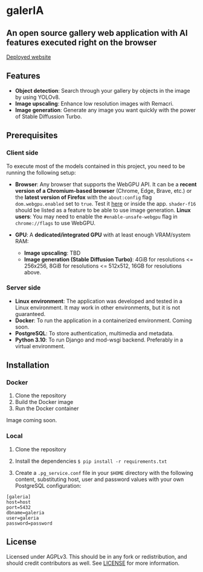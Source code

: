 # galerIA

## An open source gallery web application with AI features executed right on the browser

[Deployed website](https://www.galeria.software)

## Features

- **Object detection**: Search through your gallery by objects in the image by using YOLOv8.
- **Image upscaling**: Enhance low resolution images with Remacri.
- **Image generation**: Generate any image you want quickly with the power of Stable Diffussion Turbo.

## Prerequisites

### Client side

To execute most of the models contained in this project, you need to be running the following setup:

- **Browser**: Any browser that supports the WebGPU API. It can be a **recent version of a Chromium-based browser** (Chrome, Edge, Brave, etc.) or the **latest version of Firefox** with the `about:config` flag `dom.webgpu.enabled` set to `true`. Test it [here](https://webgpureport.org/) or inside the app. `shader-f16` should be listed as a feature to be able to use image generation.
**Linux users**: You may need to enable the `#enable-unsafe-webgpu` flag in `chrome://flags` to use WebGPU.

- **GPU**: A **dedicated/integrated GPU** with at least enough VRAM/system RAM:
  - **Image upscaling**: TBD
  - **Image generation (Stable Diffusion Turbo)**: 4GiB for resolutions <= 256x256, 8GiB for resolutions <= 512x512, 16GB for resolutions above.

### Server side

- **Linux environment**: The application was developed and tested in a Linux environment. It may work in other environments, but it is not guaranteed.
- **Docker**: To run the application in a containerized environment. Coming soon.
- **PostgreSQL**: To store authentication, multimedia and metadata.
- **Python 3.10**: To run Django and mod-wsgi backend. Preferably in a virtual environment.

## Installation

### Docker

1. Clone the repository
2. Build the Docker image
3. Run the Docker container

Image coming soon.

### Local

1. Clone the repository
2. Install the dependencies
`$ pip install -r requirements.txt`

3. Create a `.pg_service.conf` file in your `$HOME` directory with the following content, substituting host, user and password values with your own PostgreSQL configuration:

```properties
[galeria]
host=host
port=5432
dbname=galeria
user=galeria
password=password
```

## License

Licensed under AGPLv3. This should be in any fork or redistribution, and should credit contributors as well. See [LICENSE](LICENSE) for more information.

